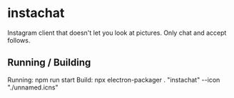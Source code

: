 # instachat

Instagram client that doesn't let you look at pictures. Only chat and accept follows.

## Running / Building

Running: npm run start
Build: npx electron-packager . "instachat" --icon "./unnamed.icns"

